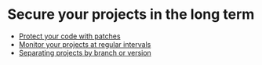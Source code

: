 # Secure your projects in the long term

* [Protect your code with patches](https://github.com/snyk/user-docs/blob/5e52535b78618f57eda40eb08fc8fbf91e16f1f0/docs/features/snyk-cli/secure-your-projects-in-the-long-term/protect-your-code-with-patches.md)
* [Monitor your projects at regular intervals](https://github.com/snyk/user-docs/blob/5e52535b78618f57eda40eb08fc8fbf91e16f1f0/docs/features/snyk-cli/secure-your-projects-in-the-long-term/monitor-your-projects-at-regular-intervals.md)
* [Separating projects by branch or version](https://github.com/snyk/user-docs/blob/5e52535b78618f57eda40eb08fc8fbf91e16f1f0/docs/features/snyk-cli/secure-your-projects-in-the-long-term/grouping-projects-by-branch-or-version.md)
